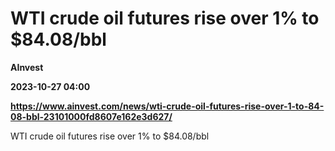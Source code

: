 # WTI crude oil futures rise over 1% to $84.08/bbl
**AInvest**

**2023-10-27 04:00**

**https://www.ainvest.com/news/wti-crude-oil-futures-rise-over-1-to-84-08-bbl-23101000fd8607e162e3d627/**

WTI crude oil futures rise over 1% to $84.08/bbl